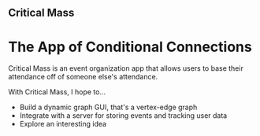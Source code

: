 ## Critical Mass

# The App of Conditional Connections

Critical Mass is an event organization app that allows users to base their attendance off of someone else's attendance. 

With Critical Mass, I hope to...
* Build a dynamic graph GUI, that's a vertex-edge graph
* Integrate with a server for storing events and tracking user data
* Explore an interesting idea


